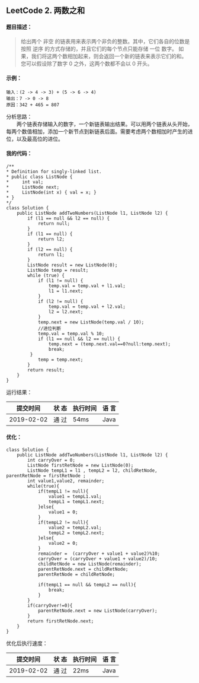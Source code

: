 ## LeetCode 2. 两数之和
  
#### 题目描述：  
> 给出两个 非空 的链表用来表示两个非负的整数。其中，它们各自的位数是按照 逆序 的方式存储的，并且它们的每个节点只能存储 一位 数字。
如果，我们将这两个数相加起来，则会返回一个新的链表来表示它们的和。
您可以假设除了数字 0 之外，这两个数都不会以 0 开头。  
 
#### 示例：  

    输入：(2 -> 4 -> 3) + (5 -> 6 -> 4)
    输出：7 -> 0 -> 8
    原因：342 + 465 = 807
  
分析思路：  
　　两个链表存储输入的数字，一个新链表输出结果。可以用两个链表从头开始，每两个数值相加，添加一个新节点到新链表后面。需要考虑两个数相加时产生的进位，以及最高位的进位。   
  
#### 我的代码：  

    /**
    * Definition for singly-linked list.
    * public class ListNode {
    *     int val;
    *     ListNode next;
    *     ListNode(int x) { val = x; }
    * }
    */
    class Solution {
        public ListNode addTwoNumbers(ListNode l1, ListNode l2) {
            if (l1 == null && l2 == null) {
                return null;
            }
            if (l1 == null) {
                return l2;
            }
            if (l2 == null) {
                return l1;
            }
            ListNode result = new ListNode(0);
            ListNode temp = result;
            while (true) {
                if (l1 != null) {
                    temp.val = temp.val + l1.val;
                    l1 = l1.next;
                }
                if (l2 != null) {
                    temp.val = temp.val + l2.val;
                    l2 = l2.next;
                }
                temp.next = new ListNode(temp.val / 10);
                //进位判断
                temp.val = temp.val % 10;
                if (l1 == null && l2 == null) {
                    temp.next = (temp.next.val==0?null:temp.next);
                    break;
             }
                temp = temp.next;
            }
            return result;
        }
    }     
  
运行结果：  

  |    提交时间  | 状 态 |  执行时间 | 语 言 |
| ----------   | ---   | -------   | ----  |
| 2019-02-02   |通 过  |   54ms    | Java  |
  
#### 优化：  
    class Solution {
        public ListNode addTwoNumbers(ListNode l1, ListNode l2) {
            int carryOver = 0;
            ListNode firstRetNode = new ListNode(0);
            ListNode tempL1 = l1 , tempL2 = l2, childRetNode,  parentRetNode = firstRetNode ;
            int value1,value2, remainder;
            while(true){
                if(tempL1 != null){
                    value1 = tempL1.val;
                    tempL1 = tempL1.next;
                }else{
                    value1 = 0;
                }
                if(tempL2 != null){
                    value2 = tempL2.val;
                    tempL2 = tempL2.next;
                }else{
                    value2 = 0;
                }
                remainder =  (carryOver + value1 + value2)%10;
                carryOver = (carryOver + value1 + value2)/10;
                childRetNode = new ListNode(remainder);
                parentRetNode.next = childRetNode;
                parentRetNode = childRetNode;
            
                if(tempL1 == null && tempL2 == null){
                    break;
                }
            }
            if(carryOver!=0){
                parentRetNode.next = new ListNode(carryOver);
            }
            return firstRetNode.next;
        }
    }

    
  
优化后执行速度：  
    
|    提交时间  | 状 态 |  执行时间 | 语 言 |
| ----------   | ---   | -------   | ----  |
| 2019-02-02   | 通 过 |   22ms     | Java  |